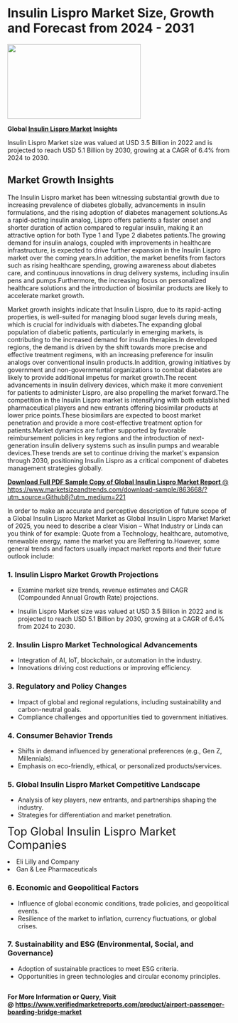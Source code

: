 <H1>Insulin Lispro Market Size, Growth and Forecast from 2024 - 2031</H1><img class="aligncenter size-medium wp-image-584254" src="https://thirdeyenews.in/wp-content/uploads/2024/09/Global-Market-Research-300x168.jpeg" alt="" width="300" height="168" /><p><strong>Global&nbsp;<a href="https://www.marketsizeandtrends.com/download-sample/863668/?utm_source=Github8j?utm_medium=221">Insulin Lispro Market</a> Insights</strong></p><p>Insulin Lispro Market size was valued at USD 3.5 Billion in 2022 and is projected to reach USD 5.1 Billion by 2030, growing at a CAGR of 6.4% from 2024 to 2030.</p><p><h2>Market Growth Insights</h2> <p>The Insulin Lispro market has been witnessing substantial growth due to increasing prevalence of diabetes globally, advancements in insulin formulations, and the rising adoption of diabetes management solutions.As a rapid-acting insulin analog, Lispro offers patients a faster onset and shorter duration of action compared to regular insulin, making it an attractive option for both Type 1 and Type 2 diabetes patients.The growing demand for insulin analogs, coupled with improvements in healthcare infrastructure, is expected to drive further expansion in the Insulin Lispro market over the coming years.In addition, the market benefits from factors such as rising healthcare spending, growing awareness about diabetes care, and continuous innovations in drug delivery systems, including insulin pens and pumps.Furthermore, the increasing focus on personalized healthcare solutions and the introduction of biosimilar products are likely to accelerate market growth.</p> <p><a href="#"></a></p> <p>Market growth insights indicate that Insulin Lispro, due to its rapid-acting properties, is well-suited for managing blood sugar levels during meals, which is crucial for individuals with diabetes.The expanding global population of diabetic patients, particularly in emerging markets, is contributing to the increased demand for insulin therapies.In developed regions, the demand is driven by the shift towards more precise and effective treatment regimens, with an increasing preference for insulin analogs over conventional insulin products.In addition, growing initiatives by government and non-governmental organizations to combat diabetes are likely to provide additional impetus for market growth.The recent advancements in insulin delivery devices, which make it more convenient for patients to administer Lispro, are also propelling the market forward.The competition in the Insulin Lispro market is intensifying with both established pharmaceutical players and new entrants offering biosimilar products at lower price points.These biosimilars are expected to boost market penetration and provide a more cost-effective treatment option for patients.Market dynamics are further supported by favorable reimbursement policies in key regions and the introduction of next-generation insulin delivery systems such as insulin pumps and wearable devices.These trends are set to continue driving the market's expansion through 2030, positioning Insulin Lispro as a critical component of diabetes management strategies globally.</p> <p><a href="#"></p><p><span class=""><strong>Download Full PDF Sample Copy of Global Insulin Lispro Market Report</strong> @ <a href="https://www.marketsizeandtrends.com/download-sample/863668/?utm_source=Github8j?utm_medium=221" target="_blank">https://www.marketsizeandtrends.com/download-sample/863668/?utm_source=Github8j?utm_medium=221</a></span></p><p>In order to make an accurate and perceptive description of future scope of a Global&nbsp;Insulin Lispro Market Market as Global&nbsp;Insulin Lispro Market Market of 2025, you need to describe a clear Vision &ndash; What Industry or Linda can you think of for example: Quote from a Technology, healthcare, automotive, renewable energy, name the market you are Reffering to.However, some general trends and factors usually impact market reports and their future outlook include:</p><h3>1.&nbsp;<strong>Insulin Lispro Market Growth Projections</strong></h3><ul><li>Examine market size trends, revenue estimates and CAGR (Compounded Annual Growth Rate) projections.</li><li><p>Insulin Lispro Market size was valued at USD 3.5 Billion in 2022 and is projected to reach USD 5.1 Billion by 2030, growing at a CAGR of 6.4% from 2024 to 2030.</p></li></ul><h3>2.&nbsp;<strong>Insulin Lispro Market Technological Advancements</strong></h3><ul><li>Integration of AI, IoT, blockchain, or automation in the industry.</li><li>Innovations driving cost reductions or improving efficiency.</li></ul><h3>3.&nbsp;<strong>Regulatory and Policy Changes</strong></h3><ul><li>Impact of global and regional regulations, including sustainability and carbon-neutral goals.</li><li>Compliance challenges and opportunities tied to government initiatives.</li></ul><h3>4.&nbsp;<strong>Consumer Behavior Trends</strong></h3><ul><li>Shifts in demand influenced by generational preferences (e.g., Gen Z, Millennials).</li><li>Emphasis on eco-friendly, ethical, or personalized products/services.</li></ul><h3>5.&nbsp;<strong>Global Insulin Lispro Market Competitive Landscape</strong></h3><ul><li>Analysis of key players, new entrants, and partnerships shaping the industry.</li><li>Strategies for differentiation and market penetration.</li></ul><p data-pm-slice="1 1 []"><span style="color: inherit; font-family: inherit; font-size: 25px;">Top Global Insulin Lispro Market Companies</span></p><div class="" data-test-id=""><p><li>Eli Lilly and Company</li><li> Gan & Lee Pharmaceuticals</li></p></div><h3>6.&nbsp;<strong>Economic and Geopolitical Factors</strong></h3><ul><li>Influence of global economic conditions, trade policies, and geopolitical events.</li><li>Resilience of the market to inflation, currency fluctuations, or global crises.</li></ul><h3>7.&nbsp;<strong>Sustainability and ESG (Environmental, Social, and Governance)</strong></h3><ul><li>Adoption of sustainable practices to meet ESG criteria.</li><li>Opportunities in green technologies and circular economy principles.</li></ul><h2><strong style="font-size: 14px;">For More Information or Query, Visit @&nbsp;</strong><a style="background-color: #ffffff; font-size: 14px;" href="https://www.marketsizeandtrends.com/report/insulin-lispro-market/" target="_blank">https://www.verifiedmarketreports.com/product/airport-passenger-boarding-bridge-market</a></h2>